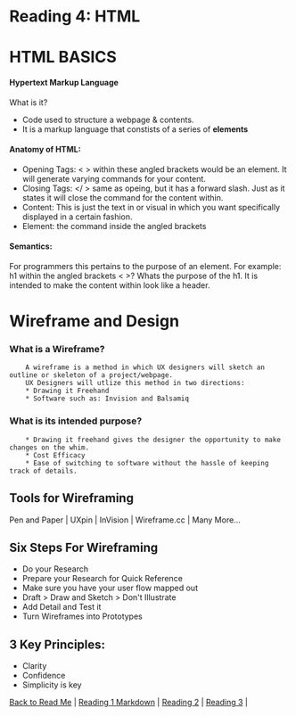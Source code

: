 # Reading 4: HTML

# HTML BASICS

#### Hypertext Markup Language

What is it?
- Code used to structure a webpage & contents.
- It is a markup language that constists of a series of **elements**

#### Anatomy of HTML:
- Opening Tags: <  > within these angled brackets would be an element. It will generate varying commands for your content.
- Closing Tags: </ > same as opeing, but it has a forward slash. Just as it states it will close the command for the content within.
- Content: This is just the text in or visual in which you want specifically displayed in a certain fashion.
- Element: the command inside the angled brackets

#### Semantics:

For programmers this pertains to the purpose of an element.
For example: h1 within the angled brackets < >? Whats the purpose of the h1. It is intended to make the content within look like a header.


# Wireframe and Design

### What is a Wireframe?
        A wireframe is a method in which UX designers will sketch an outline or skeleton of a project/webpage.
        UX Designers will utlize this method in two directions:
        * Drawing it Freehand
        * Software such as: Invision and Balsamiq

### What is its intended purpose?
        * Drawing it freehand gives the designer the opportunity to make changes on the whim.
        * Cost Efficacy
        * Ease of switching to software without the hassle of keeping track of details.


## Tools for Wireframing
Pen and Paper | UXpin | InVision | Wireframe.cc | Many More...

## Six Steps For Wireframing

* Do your Research
* Prepare your Research for Quick Reference
* Make sure you have your user flow mapped out
* Draft > Draw and Sketch > Don't Illustrate
* Add Detail and Test it
* Turn Wireframes into Prototypes

## 3 Key Principles:
* Clarity
* Confidence
* Simplicity is key




[Back to Read Me](README.md) |
[Reading 1 Markdown](markdown.md) |
[Reading 2](coderscomputer.md) |
[Reading 3](revisionandthecloud.md) |